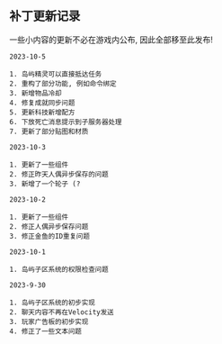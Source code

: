 ## 补丁更新记录

一些小内容的更新不必在游戏内公布, 因此全部移至此发布!

```
2023-10-5

1. 岛屿精灵可以直接抵达任务
2. 重构了部分功能, 例如命令绑定
3. 新增物品冷却
4. 修复成就同步问题
5. 更新科技新增配方
6. 下放死亡消息提示到子服务器处理
7. 更新了部分贴图和材质
```

```
2023-10-3

1. 更新了一些组件
2. 修正昨天人偶异步保存的问题
3. 新增了一个轮子 (?
```

```
2023-10-2

1. 更新了一些组件
2. 修正人偶异步保存问题
3. 修正金鱼的ID重复问题
```

```
2023-10-1

1. 岛屿子区系统的权限检查问题
```

```
2023-9-30

1. 岛屿子区系统的初步实现
2. 聊天内容不再在Velocity发送
3. 玩家广告板的初步实现
4. 修正了一些文本问题
```